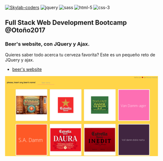 [![Skylab-coders](https://mtzfactory.github.io/logos/png/skylab-coders.png)](http://www.skylabcoders.com/)
![jquery](https://mtzfactory.github.io/logos/png/jquery.png)
![sass](https://mtzfactory.github.io/logos/png/sass.png)
![html-5](https://mtzfactory.github.io/logos/png/html-5.png)
![css-3](https://mtzfactory.github.io/logos/png/css-3.png)

## Full Stack Web Development Bootcamp @Otoño2017

### Beer's website, con JQuery y Ajax.

Quieres saber todo acerca tu cerveza favorita? Este es un pequeño reto de JQuery y ajax.

 + [beer's website](https://mtzfactory.github.io/jquery-challenge-2/)

![cervezas-screenshot-1](./img/screenshot-1.png)

